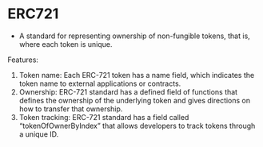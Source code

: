 # ERC721
- A standard for representing ownership of non-fungible tokens, that is, where each token is unique.

Features:
1. Token name: Each ERC-721 token has a name field, which indicates the token name to external applications or contracts.
2. Ownership: ERC-721 standard has a defined field of functions that defines the ownership of the underlying token and gives directions on how to transfer that ownership.
3. Token tracking: ERC-721 standard has a field called “tokenOfOwnerByIndex” that allows developers to track tokens through a unique ID.
